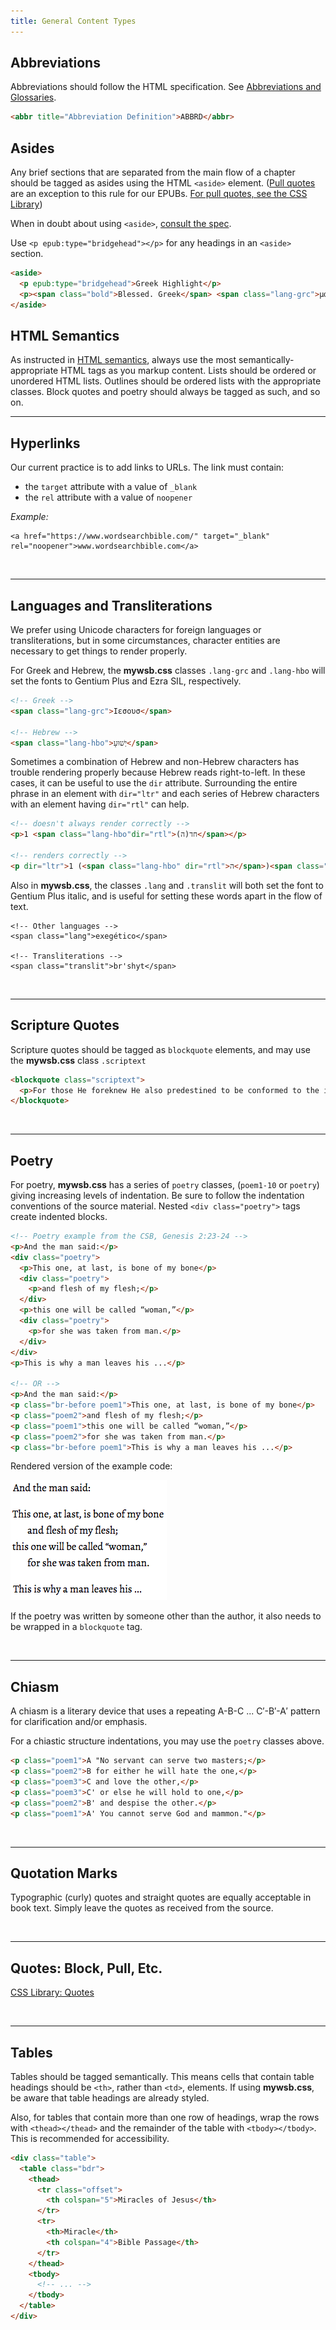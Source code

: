 ```yaml
---
title: General Content Types
---
```

## Abbreviations

Abbreviations should follow the HTML specification. See [Abbreviations and Glossaries](https://style.bhdirect-ebooks.org/code/structural_types.html#Abbreviations-and-Glossaries).

```html
<abbr title="Abbreviation Definition">ABBRD</abbr>
```

## Asides

Any brief sections that are separated from the main flow of a chapter should be tagged as asides using the HTML `<aside>` element. ([Pull quotes](https://en.wikipedia.org/wiki/Pull_quote) are an exception to this rule for our EPUBs. [For pull quotes, see the CSS Library](https://style.bhdirect-ebooks.org/css_lib/quotes.html))

When in doubt about using `<aside>`, [consult the spec](https://www.w3.org/TR/html5/sections.html#the-aside-element).

Use `<p epub:type="bridgehead"></p>` for any headings in an `<aside>` section.

```html
<aside>
  <p epub:type="bridgehead">Greek Highlight</p>
  <p><span class="bold">Blessed. Greek</span> <span class="lang-grc">μακάριος</span> (<span class="translit">makarios</span>). This term occurs ...</p>
</aside>
```

## HTML Semantics

As instructed in [HTML semantics](html_style.html#Semantics), always use the most semantically-appropriate HTML tags as you markup content. Lists should be ordered or unordered HTML lists. Outlines should be ordered lists with the appropriate classes. Block quotes and poetry should always be tagged as such, and so on.

<hr />

## Hyperlinks

Our current practice is to add links to URLs. The link must contain:

* the `target` attribute with a value of `_blank`
* the `rel` attribute with a value of `noopener`



_Example:_

```
<a href="https://www.wordsearchbible.com/" target="_blank" rel="noopener">www.wordsearchbible.com</a>
```

<br />

<hr />

## Languages and Transliterations

We prefer using Unicode characters for foreign languages or transliterations, but in some circumstances, character entities are necessary to get things to render properly.

For Greek and Hebrew, the **mywsb.css** classes `.lang-grc` and `.lang-hbo` will set the fonts to Gentium Plus and Ezra SIL, respectively.

```html
<!-- Greek -->
<span class="lang-grc">Ιεσουσ</span>

<!-- Hebrew -->
<span class="lang-hbo">‏יְשׁוּעָ</span>
```

Sometimes a combination of Hebrew and non-Hebrew characters has trouble rendering properly because Hebrew reads right-to-left. In these cases, it can be useful to use the `dir` attribute.
Surrounding the entire phrase in an element with `dir="ltr"` and each series of Hebrew characters with an element having `dir="rtl"` can help.
```html
<!-- doesn't always render correctly -->
<p>1 <span class="lang-hbo"dir="rtl">(ה)חד</span></p>

<!-- renders correctly -->
<p dir="ltr">1 (<span class="lang-hbo" dir="rtl">ה</span>)<span class="lang-hbo" dir="rtl">חד</span></p>
```

Also in **mywsb.css**, the classes `.lang` and `.translit` will both set the font to Gentium Plus italic, and is useful for setting these words apart in the flow of text.
```
<!-- Other languages -->
<span class="lang">exegético</span>

<!-- Transliterations -->
<span class="translit">br'shyt</span>
```

<br />

<hr />

## Scripture Quotes

Scripture quotes should be tagged as `blockquote` elements, and may use the **mywsb.css** class `.scriptext`

```html
<blockquote class="scriptext">
  <p>For those He foreknew He also predestined to be conformed to the image of His Son, so that He would be the firstborn among many brothers. And those He predestined, He also called; and those He called, He also justified; and those He justified, He also glorified. (Rom 8:29–30)</p>
</blockquote>
```

<br />

<hr />

## Poetry

For poetry, **mywsb.css** has a series of `poetry` classes, (`poem1-10` or `poetry`) giving increasing levels of indentation. Be sure to follow the indentation conventions of the source material. Nested `<div class="poetry">` tags create indented blocks.

```html
<!-- Poetry example from the CSB, Genesis 2:23-24 -->
<p>And the man said:</p>
<div class="poetry">
  <p>This one, at last, is bone of my bone</p>
  <div class="poetry">
    <p>and flesh of my flesh;</p>
  </div>
  <p>this one will be called “woman,”</p>
  <div class="poetry">
    <p>for she was taken from man.</p>
  </div>
</div>
<p>This is why a man leaves his ...</p>

<!-- OR -->
<p>And the man said:</p>
<p class="br-before poem1">This one, at last, is bone of my bone</p>
<p class="poem2">and flesh of my flesh;</p>
<p class="poem1">this one will be called “woman,”</p>
<p class="poem2">for she was taken from man.</p>
<p class="br-before poem1">This is why a man leaves his ...</p>

```

Rendered version of the example code:

![Poetry example - rendered version.](../assets/images/poetry-example.png)

If the poetry was written by someone other than the author, it also needs to be wrapped in a `blockquote` tag.

<br />

<hr />

## Chiasm

A chiasm is a literary device that uses a repeating A-B-C ... C′-B′-A′ pattern for clarification and/or emphasis. 

For a chiastic structure indentations, you may use the `poetry` classes above.

```html
<p class="poem1">A "No servant can serve two masters;</p>
<p class="poem2">B for either he will hate the one,</p>
<p class="poem3">C and love the other,</p>
<p class="poem3">C' or else he will hold to one,</p>
<p class="poem2">B' and despise the other.</p>
<p class="poem1">A' You cannot serve God and mammon."</p>
```

<br />

<hr />

## Quotation Marks

Typographic (curly) quotes and straight quotes are equally acceptable in book text. Simply leave the quotes as received from the source.

<br />

<hr />

## Quotes: Block, Pull, Etc.

[CSS Library: Quotes](https://style.bhdirect-ebooks.org/css_lib/quotes.html)

<br />

<hr />

## Tables

Tables should be tagged semantically. This means cells that contain table headings should be `<th>`, rather than `<td>`, elements. If using **mywsb.css**, be aware that table headings are already styled.

Also, for tables that contain more than one row of headings, wrap the rows with `<thead></thead>` and the remainder of the table with `<tbody></tbody>`. This is recommended for accessibility.

```html
<div class="table">
  <table class="bdr">
    <thead>
      <tr class="offset">
        <th colspan="5">Miracles of Jesus</th>
      </tr>
      <tr>
        <th>Miracle</th>
        <th colspan="4">Bible Passage</th>
      </tr>
    </thead>
    <tbody>
      <!-- ... -->
    </tbody>
  </table>
</div>
```
